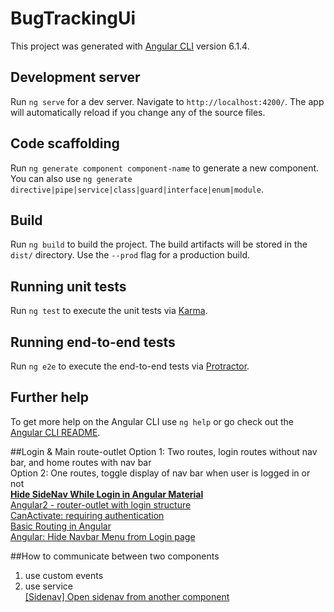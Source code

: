 # BugTrackingUi

This project was generated with [Angular CLI](https://github.com/angular/angular-cli) version 6.1.4.

## Development server

Run `ng serve` for a dev server. Navigate to `http://localhost:4200/`. The app will automatically reload if you change any of the source files.

## Code scaffolding

Run `ng generate component component-name` to generate a new component. You can also use `ng generate directive|pipe|service|class|guard|interface|enum|module`.

## Build

Run `ng build` to build the project. The build artifacts will be stored in the `dist/` directory. Use the `--prod` flag for a production build.

## Running unit tests

Run `ng test` to execute the unit tests via [Karma](https://karma-runner.github.io).

## Running end-to-end tests

Run `ng e2e` to execute the end-to-end tests via [Protractor](http://www.protractortest.org/).

## Further help

To get more help on the Angular CLI use `ng help` or go check out the [Angular CLI README](https://github.com/angular/angular-cli/blob/master/README.md).


##Login & Main route-outlet
Option 1: Two routes, login routes without nav bar, and home routes with nav bar   
Option 2: One routes, toggle display of nav bar when user is logged in or not  
**[Hide SideNav While Login in Angular Material](https://www.devglan.com/angular/angular-hide-sidenav-login-page)**  
[Angular2 - router-outlet with login structure](https://stackoverflow.com/questions/38313887/angular2-router-outlet-with-login-structure)    
[CanActivate: requiring authentication](https://angular.io/guide/router#canactivate-requiring-authentication)  
[Basic Routing in Angular](https://blog.ng-book.com/basic-routing-in-angular-2/)  
[Angular: Hide Navbar Menu from Login page](https://loiane.com/2017/08/angular-hide-navbar-login-page/)  


##How to communicate between two components
1. use custom events  
2. use service  
[[Sidenav] Open sidenav from another component ](https://github.com/angular/material2/issues/2936)  

